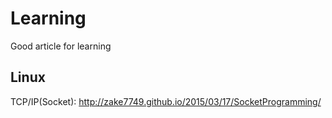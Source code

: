# Learning<br />
Good article for learning<br />

## Linux <br />
TCP/IP(Socket): http://zake7749.github.io/2015/03/17/SocketProgramming/
